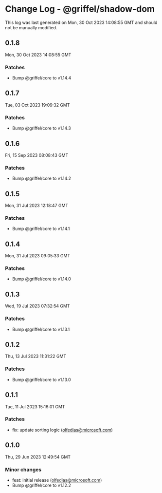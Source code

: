 # Change Log - @griffel/shadow-dom

This log was last generated on Mon, 30 Oct 2023 14:08:55 GMT and should not be manually modified.

<!-- Start content -->

## 0.1.8

Mon, 30 Oct 2023 14:08:55 GMT

### Patches

- Bump @griffel/core to v1.14.4

## 0.1.7

Tue, 03 Oct 2023 19:09:32 GMT

### Patches

- Bump @griffel/core to v1.14.3

## 0.1.6

Fri, 15 Sep 2023 08:08:43 GMT

### Patches

- Bump @griffel/core to v1.14.2

## 0.1.5

Mon, 31 Jul 2023 12:18:47 GMT

### Patches

- Bump @griffel/core to v1.14.1

## 0.1.4

Mon, 31 Jul 2023 09:05:33 GMT

### Patches

- Bump @griffel/core to v1.14.0

## 0.1.3

Wed, 19 Jul 2023 07:32:54 GMT

### Patches

- Bump @griffel/core to v1.13.1

## 0.1.2

Thu, 13 Jul 2023 11:31:22 GMT

### Patches

- Bump @griffel/core to v1.13.0

## 0.1.1

Tue, 11 Jul 2023 15:16:01 GMT

### Patches

- fix: update sorting logic (olfedias@microsoft.com)

## 0.1.0

Thu, 29 Jun 2023 12:49:54 GMT

### Minor changes

- feat: initial release (olfedias@microsoft.com)
- Bump @griffel/core to v1.12.2

